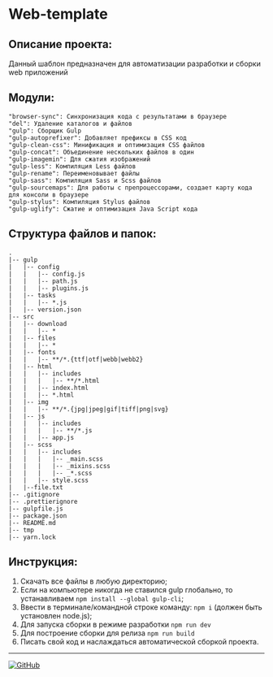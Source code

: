 # Web-template

## Описание проекта:

Данный шаблон предназначен для автоматизации разработки и сборки web приложений

## Модули:

    "browser-sync": Синхронизация кода с результатами в браузере
    "del": Удаление каталогов и файлов
    "gulp": Сборщик Gulp
    "gulp-autoprefixer": Добавляет префиксы в CSS код
    "gulp-clean-css": Минификация и оптимизация CSS файлов
    "gulp-concat": Объединение нескольких файлов в один
    "gulp-imagemin": Для сжатия изображений
    "gulp-less": Компиляция Less файлов
    "gulp-rename": Переименовывает файлы
    "gulp-sass": Компиляция Sass и Scss файлов
    "gulp-sourcemaps": Для работы с препроцессорами, создает карту кода для консоли в браузере
    "gulp-stylus": Компиляция Stylus файлов
    "gulp-uglify": Сжатие и оптимизация Java Script кода

## Структура файлов и папок:

```
.
|-- gulp
|   |-- config
|   |   |-- config.js
|   |   |-- path.js
|   |   |-- plugins.js
|   |-- tasks
|   |   |-- *.js
|   |-- version.json
|-- src
|   |-- download
|   |   |-- *
|   |-- files
|   |   |-- *
|   |-- fonts
|   |   |-- **/*.{ttf|otf|webb|webb2}
|   |-- html
|   |   |-- includes
|   |   |   |-- **/*.html
|   |   |-- index.html
|   |   |-- *.html
|   |-- img
|   |   |-- **/*.{jpg|jpeg|gif|tiff|png|svg}
|   |-- js
|   |   |-- includes
|   |   |   |-- **/*.js
|   |   |-- app.js
|   |-- scss
|   |   |-- includes
|   |   |   |-- _main.scss
|   |   |   |-- _mixins.scss
|   |   |   |-- _*.scss
|   |   |-- style.scss
|   |--file.txt
|-- .gitignore
|-- .prettierignore
|-- gulpfile.js
|-- package.json
|-- README.md
|-- tmp
|-- yarn.lock

```

## Инструкция:

1. Скачать все файлы в любую директорию;
2. Если на компьютере никогда не ставился gulp глобально, то устанавливаем `npm install --global gulp-cli`;
3. Ввести в терминале/командной строке команду: `npm i` (должен быть установлен node.js);
4. Для запуска сборки в режиме разработки `npm run dev`
5. Для построение сборки для релиза `npm run build`
6. Писать свой код и наслаждаться автоматической сборкой проекта.

***

[![GitHub](https://img.shields.io/badge/-Мой_GitHub-333?style=for-the-badge&logo=GitHub&logoColor=fff)](https://github.com/ovanse)
